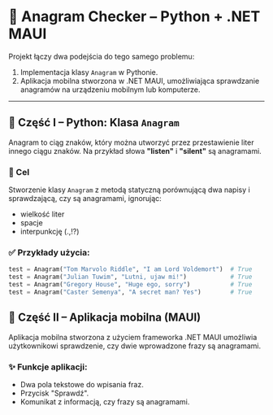 # 🧩 Anagram Checker – Python + .NET MAUI

Projekt łączy dwa podejścia do tego samego problemu:
1. Implementacja klasy `Anagram` w Pythonie.
2. Aplikacja mobilna stworzona w .NET MAUI, umożliwiająca sprawdzanie anagramów na urządzeniu mobilnym lub komputerze.

---

## 📘 Część I – Python: Klasa `Anagram`

Anagram to ciąg znaków, który można utworzyć przez przestawienie liter innego ciągu znaków. Na przykład słowa **"listen"** i **"silent"** są anagramami.

### 🎯 Cel
Stworzenie klasy `Anagram` z metodą statyczną porównującą dwa napisy i sprawdzającą, czy są anagramami, ignorując:
- wielkość liter
- spacje
- interpunkcję (.,!?)

### ✅ Przykłady użycia:

```python
test = Anagram("Tom Marvolo Riddle", "I am Lord Voldemort")  # True
test = Anagram("Julian Tuwim", "Lutni, ujaw mi!")            # True
test = Anagram("Gregory House", "Huge ego, sorry")           # True
test = Anagram("Caster Semenya", "A secret man? Yes")        # True
```


## 📱 Część II – Aplikacja mobilna (MAUI)

Aplikacja mobilna stworzona z użyciem frameworka .NET MAUI umożliwia użytkownikowi sprawdzenie, czy dwie wprowadzone frazy są anagramami.

### ✨ Funkcje aplikacji:

- Dwa pola tekstowe do wpisania fraz.
- Przycisk "Sprawdź".
- Komunikat z informacją, czy frazy są anagramami.
